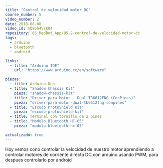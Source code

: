 ```yaml
---
title: "Control de velocidad motor DC"
course_number: 5
video_number: 2
date: 2018-08-08
video_id: mQ86h4VsKU4
repository: 05_RedBot_App/05.2-control-de-velocidad-motor-dc
tags:
  - arduino
  - bluetooth
  - android

links:
  - title: "Arduino IDE"
    url: "https://www.arduino.cc/en/software"

piezas:
  - title: Arduino Uno
  - title: "Shadow Chassis Kit"
    pieza: "shadow-chassis-kit"
  - title: "Driver para Motor - Dual TB6612FNG (ConPines)"
    pieza: "driver-para-motor-dual-tb6612fng-conpines"
  - title: "Escudo ProtoShield Kit"
    pieza: "escudo-protoshield-kit"
  - title: Terminal con tornillo de 2 pines
  - title: "Modulo Bluetooth HC-05"
    pieza: "modulo-bluetooth-hc-05"

actualizado: true
---
```


Hoy vemos cono controlar la velocidad de nuestro motor aprendiendo a controlar motores de corriente directa DC con arduino usando PWM, para despues controlarlo por android
